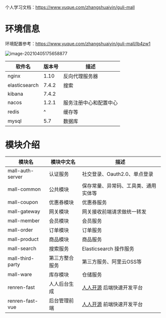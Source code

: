 个人学习文档：https://www.yuque.com/zhangshuaiyin/guli-mall

# 环境信息

环境配置参考：https://www.yuque.com/zhangshuaiyin/guli-mall/lb4zw1

![image-20210405175658877](https://gitee.com/zsy0216/typora-image/raw/master/typora/image-20210405175658877.png)

| 软件名        | 版本号 | 描述                   |
| ------------- | ------ | ---------------------- |
| nginx         | 1.10   | 反向代理服务器         |
| elasticsearch | 7.4.2  | 搜索                   |
| kibana        | 7.4.2  |                        |
| nacos         | 1.2.1  | 服务注册中心和配置中心 |
| redis         | ^      | 缓存等                 |
| mysql         | 5.7    | 数据库                 |

# 模块介绍

| 模块名           | 模块中文名     | 描述                                                    |
| ---------------- | -------------- | ------------------------------------------------------- |
| mall-auth-server | 认证服务       | 社交登录、Oauth2.0、单点登录                            |
| mall-common      | 公共模块       | 保存常量、异常码、工具类、通用实体等                    |
| mall-coupon      | 优惠券模块     | 优惠券服务                                              |
| mall-gateway     | 网关模块       | 网关接收前端请求做统一转发                              |
| mall-member      | 会员模块       | 会员服务                                                |
| mall-order       | 订单模块       | 订单服务                                                |
| mall-product     | 商品模块       | 商品服务                                                |
| mall-search      | 搜索服务       | Elasticsearch 操作服务                                  |
| mall-third-party | 第三方整合服务 | 第三方服务、阿里云OSS等                                 |
| mall-ware        | 库存模块       | 仓储服务                                                |
| renren-fast      | 人人后台生成   | [人人开源](https://gitee.com/renrenio) 后端快速开发平台 |
| renren-fast-vue  | 后台管理前端   | [人人开源](https://gitee.com/renrenio) 前端快速开发平台 |


